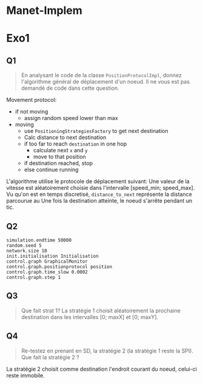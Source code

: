 # Manet-Implem

# Exo1

## Q1
> En analysant le code de la classe `PositionProtocolImpl`, donnez l'algorithme général
de déplacement d'un noeud. Il ne vous est pas demandé de code dans cette question.

Movement protocol:

- if not moving
    - assign random speed lower than max
- moving 
    - use `PositioningStrategiesFactory` to get next destination
    - Calc distance to next destination
    - if too far to reach `destination` in one hop
        - calculate next `x` and `y` 
        - move to that position 
    - if destination reached, stop
    - else continue running


L'algorithme utilise le protocole de déplacement suivant:
Une valeur de la vitesse est aléatoirement choisie dans l'intervalle [speed_min; speed_max].
Vu qu'on est en temps discretisé, `distance_to_next` représente la distance parcourue au
 Une fois la destination atteinte, le noeud s'arrête pendant un tic.

## Q2

```
simulation.endtime 50000 
random.seed 5 
network.size 10 
init.initialisation Initialisation 
control.graph GraphicalMonitor 
control.graph.positionprotocol position 
control.graph.time_slow 0.0002 
control.graph.step 1
```

## Q3 

> Que fait strat 1?
La stratégie 1 choisit aléatoirement la prochaine destination dans les intervalles
[0; maxX] et [0; maxY].

## Q4

> Re-testez en prenant en SD, la stratégie 2 (la stratégie 1 reste la SPI). Que fait la
  stratégie 2 ?
  
  La stratégie 2 choisit comme destination l'endroit courant du noeud, celui-ci reste immobile.

